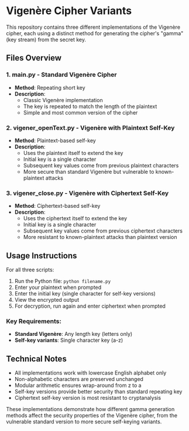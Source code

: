 # Vigenère Cipher Variants

This repository contains three different implementations of the Vigenère cipher, each using a distinct method for generating the cipher's "gamma" (key stream) from the secret key.

## Files Overview

### 1. main.py - Standard Vigenère Cipher
- **Method**: Repeating short key
- **Description**:
  - Classic Vigenère implementation
  - The key is repeated to match the length of the plaintext
  - Simple and most common version of the cipher

### 2. vigener_openText.py - Vigenère with Plaintext Self-Key
- **Method**: Plaintext-based self-key
- **Description**:
  - Uses the plaintext itself to extend the key
  - Initial key is a single character
  - Subsequent key values come from previous plaintext characters
  - More secure than standard Vigenère but vulnerable to known-plaintext attacks

### 3. vigener_close.py - Vigenère with Ciphertext Self-Key
- **Method**: Ciphertext-based self-key
- **Description**:
  - Uses the ciphertext itself to extend the key
  - Initial key is a single character
  - Subsequent key values come from previous ciphertext characters
  - More resistant to known-plaintext attacks than plaintext version

## Usage Instructions

For all three scripts:
1. Run the Python file: `python filename.py`
2. Enter your plaintext when prompted
3. Enter the initial key (single character for self-key versions)
4. View the encrypted output
5. For decryption, run again and enter ciphertext when prompted

### Key Requirements:
- **Standard Vigenère**: Any length key (letters only)
- **Self-key variants**: Single character key (a-z)

## Technical Notes
- All implementations work with lowercase English alphabet only
- Non-alphabetic characters are preserved unchanged
- Modular arithmetic ensures wrap-around from z to a
- Self-key versions provide better security than standard repeating key
- Ciphertext self-key version is most resistant to cryptanalysis

These implementations demonstrate how different gamma generation methods affect the security properties of the Vigenère cipher, from the vulnerable standard version to more secure self-keying variants.
